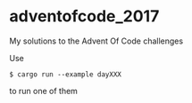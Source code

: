 # adventofcode_2017

My solutions to the Advent Of Code challenges

Use
```
$ cargo run --example dayXXX
```
to run one of them


